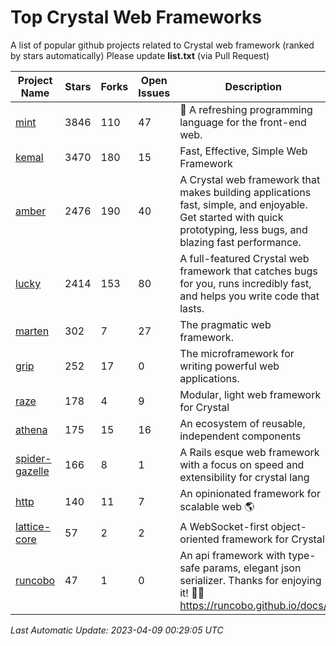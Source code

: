 # Top Crystal Web Frameworks

A list of popular github projects related to Crystal web framework (ranked by stars automatically)
Please update **list.txt** (via Pull Request)

| Project Name | Stars | Forks | Open Issues | Description | Last Commit |
| ------------ | ----- | ----- | ----------- | ----------- | ----------- |
| [mint](https://github.com/mint-lang/mint) |3846|110|47|:leaves: A refreshing programming language for the front-end web.|2023-01-26T13:12:38Z|
| [kemal](https://github.com/kemalcr/kemal) |3470|180|15|Fast, Effective, Simple Web Framework|2023-02-22T04:34:47Z|
| [amber](https://github.com/amberframework/amber) |2476|190|40|A Crystal web framework that makes building applications fast, simple, and enjoyable. Get started with quick prototyping, less bugs, and blazing fast performance.|2023-04-03T17:46:12Z|
| [lucky](https://github.com/luckyframework/lucky) |2414|153|80|A full-featured Crystal web framework that catches bugs for you, runs incredibly fast, and helps you write code that lasts.|2023-03-15T15:14:47Z|
| [marten](https://github.com/martenframework/marten) |302|7|27|The pragmatic web framework.|2023-04-08T22:33:44Z|
| [grip](https://github.com/grip-framework/grip) |252|17|0|The microframework for writing powerful web applications.|2023-02-02T04:43:00Z|
| [raze](https://github.com/samueleaton/raze) |178|4|9|Modular, light web framework for Crystal|2021-01-02T01:20:01Z|
| [athena](https://github.com/athena-framework/athena) |175|15|16|An ecosystem of reusable, independent components|2023-03-26T18:12:18Z|
| [spider-gazelle](https://github.com/spider-gazelle/spider-gazelle) |166|8|1|A Rails esque web framework with a focus on speed and extensibility for crystal lang|2023-04-03T00:02:09Z|
| [http](https://github.com/onyxframework/http) |140|11|7|An opinionated framework for scalable web 🌎|2019-08-13T09:00:30Z|
| [lattice-core](https://github.com/jasonl99/lattice-core) |57|2|2|A WebSocket-first object-oriented framework for Crystal|2017-03-31T23:57:57Z|
| [runcobo](https://github.com/runcobo/runcobo) |47|1|0|An api framework with type-safe params, elegant json serializer. Thanks for enjoying it! 👻👻 https://runcobo.github.io/docs/|2022-03-16T06:43:35Z|

*Last Automatic Update: 2023-04-09 00:29:05 UTC*